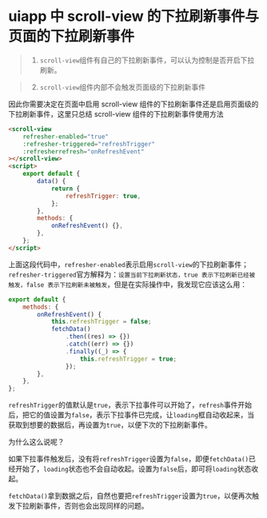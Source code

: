 <!-- Date: 2020-08-14 14:47:11 -->

# uiapp 中 scroll-view 的下拉刷新事件与页面的下拉刷新事件

> 1. `scroll-view`组件有自己的下拉刷新事件，可以认为控制是否开启下拉刷新。

> 2. `scroll-view`组件内部不会触发页面级的下拉刷新事件

因此你需要决定在页面中启用 scroll-view 组件的下拉刷新事件还是启用页面级的下拉刷新事件，这里只总结 scroll-view 组件的下拉刷新事件使用方法

```html
<scroll-view
    refresher-enabled="true"
    :refresher-triggered="refreshTrigger"
    :refresherrefresh="onRefreshEvent"
></scroll-view>
<script>
    export default {
        data() {
            return {
                refreshTrigger: true,
            };
        },
        methods: {
            onRefreshEvent() {},
        },
    };
</script>
```

上面这段代码中，`refresher-enabled`表示启用`scroll-view`的下拉刷新事件；`refresher-triggered`官方解释为：`设置当前下拉刷新状态，true 表示下拉刷新已经被触发，false 表示下拉刷新未被触发`，但是在实际操作中，我发现它应该这么用：

```js
export default {
    methods: {
        onRefreshEvent() {
            this.refreshTrigger = false;
            fetchData()
                .then((res) => {})
                .catch((err) => {})
                .finally((_) => {
                    this.refreshTrigger = true;
                });
        },
    },
};
```

`refreshTrigger`的值默认是`true`，表示下拉事件可以开始了，`refresh`事件开始后，把它的值设置为`false`，表示下拉事件已完成，让`loading`框自动收起来，当获取到想要的数据后，再设置为`true`，以便下次的下拉刷新事件。

为什么这么说呢？

如果下拉事件触发后，没有将`refreshTrigger`设置为`false`，即便`fetchData()`已经开始了，`loading`状态也不会自动收起。设置为`false`后，即可将`loading`状态收起。

`fetchData()`拿到数据之后，自然也要把`refreshTrigger`设置为`true`，以便再次触发下拉刷新事件，否则也会出现同样的问题。
